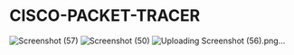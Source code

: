 # CISCO-PACKET-TRACER
![Screenshot (57)](https://github.com/user-attachments/assets/ef040081-8ff3-454b-8dc1-648f6a4ec502)
![Screenshot (50)](https://github.com/user-attachments/assets/c3909f73-99fe-4846-92b0-aeba9fcc1383)
![Uploading Screenshot (56).png…]()



